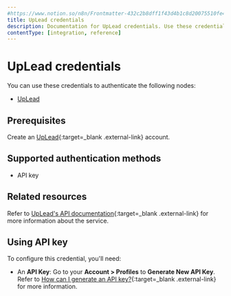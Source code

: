 ```yaml
---
#https://www.notion.so/n8n/Frontmatter-432c2b8dff1f43d4b1c8d20075510fe4
title: UpLead credentials
description: Documentation for UpLead credentials. Use these credentials to authenticate UpLead in n8n, a workflow automation platform.
contentType: [integration, reference]
---
```


# UpLead credentials

You can use these credentials to authenticate the following nodes:

- [UpLead](/integrations/builtin/app-nodes/n8n-nodes-base.uplead/)

## Prerequisites

Create an [UpLead](https://uplead.com/){:target=_blank .external-link} account.

## Supported authentication methods

- API key

## Related resources

Refer to [UpLead's API documentation](https://docs.uplead.com/#overview){:target=_blank .external-link} for more information about the service.

## Using API key

To configure this credential, you'll need:

- An **API Key**: Go to your **Account > Profiles** to **Generate New API Key**. Refer to [How can I generate an API key?](https://support.uplead.com/en/articles/5621412-how-can-i-generate-an-api-key){:target=_blank .external-link} for more information.

